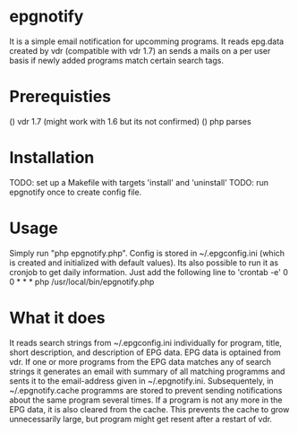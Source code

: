 epgnotify
=========
It is a simple email notification for upcomming programs. It reads epg.data created by vdr (compatible with vdr 1.7) an sends a mails on a per user basis if newly added programs match certain search tags.

Prerequisties
=============
() vdr 1.7 (might work with 1.6 but its not confirmed)
() php parses


Installation
============
TODO: set up a Makefile with targets 'install' and 'uninstall'
TODO: run epgnotify once to create config file.

Usage
=====
Simply run "php epgnotify.php". Config is stored in ~/.epgconfig.ini (which is created and initialized with default values).
Its also possible to run it as cronjob to get daily information. Just add the following line to 'crontab -e'
0 0 * * * php /usr/local/bin/epgnotify.php

What it does
============
It reads search strings from ~/.epgconfig.ini individually for program, title, short description, and description of EPG data. EPG data is optained from vdr. If one or more programs from the EPG data matches any of search strings it generates an email with summary of all matching programms and sents it to the email-address given in ~/.epgnotify.ini.
Subsequentely, in ~/.epgnotify.cache programms are stored to prevent sending notifications about the same program several times.
If a program is not any more in the EPG data, it is also cleared from the cache. This prevents the cache to grow unnecessarily large, but program might get resent after a restart of vdr.
